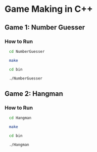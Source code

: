 # Game Making in C++

## Game 1: Number Guesser

### How to Run

```sh
  cd NumberGuesser

  make

  cd bin

  ./NumberGuesser
```

## Game 2: Hangman

### How to Run

```sh
  cd Hangman

  make

  cd bin

  ./Hangman
```
